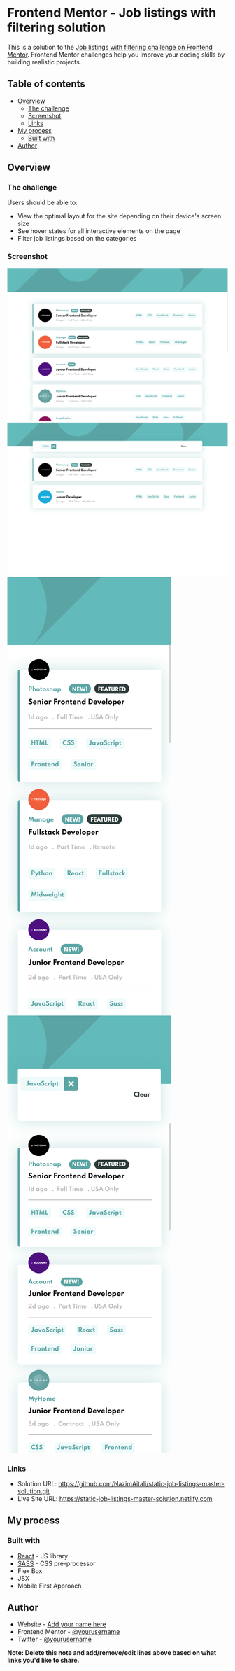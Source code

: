 # Frontend Mentor - Job listings with filtering solution

This is a solution to the [Job listings with filtering challenge on Frontend Mentor](https://www.frontendmentor.io/challenges/job-listings-with-filtering-ivstIPCt). Frontend Mentor challenges help you improve your coding skills by building realistic projects.

## Table of contents

- [Overview](#overview)
  - [The challenge](#the-challenge)
  - [Screenshot](#screenshot)
  - [Links](#links)
- [My process](#my-process)
  - [Built with](#built-with)
- [Author](#author)

## Overview

### The challenge

Users should be able to:

- View the optimal layout for the site depending on their device's screen size
- See hover states for all interactive elements on the page
- Filter job listings based on the categories

### Screenshot

![](https://github.com/NazimAitali/static-job-listings-master-solution/blob/master/static-job-listings-master-solution%201440px.png)
![](https://github.com/NazimAitali/static-job-listings-master-solution/blob/master/static-job-listings-master-solution%201440px%20SELECTED.png)
![](https://github.com/NazimAitali/static-job-listings-master-solution/blob/master/static-job-listings-master-solution%20375px%20.png)
![](https://github.com/NazimAitali/static-job-listings-master-solution/blob/master/static-job-listings-master-solution%20375px%20SELECTED.png)

### Links

- Solution URL: https://github.com/NazimAitali/static-job-listings-master-solution.git
- Live Site URL: https://static-job-listings-master-solution.netlify.com

## My process

### Built with

- [React](https://reactjs.org/) - JS library
- [SASS](https://sass-lang.com/) - CSS pre-processor
- Flex Box
- JSX
- Mobile First Approach

## Author

- Website - [Add your name here](https://www.your-site.com)
- Frontend Mentor - [@yourusername](https://www.frontendmentor.io/profile/yourusername)
- Twitter - [@yourusername](https://www.twitter.com/yourusername)

**Note: Delete this note and add/remove/edit lines above based on what links you'd like to share.**
